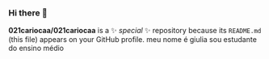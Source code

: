 ### Hi there 👋


**021cariocaa/021cariocaa** is a ✨ _special_ ✨ repository because its `README.md` (this file) appears on your GitHub profile.
meu nome é giulia
sou estudante do ensino médio


